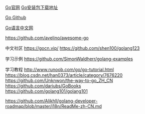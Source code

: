 [Go官网](https://golang.org)
[Go安装包下载地址](https://golang.org/dl/)

[Go Github](https://github.com/golang/go)

[Go语言中文网](https://studygolang.com/dl)


https://github.com/avelino/awesome-go






中文社区
https://gocn.vip/
https://github.com/shen100/golang123


学习示例
https://github.com/SimonWaldherr/golang-examples


学习教程
http://www.runoob.com/go/go-tutorial.html
https://blog.csdn.net/han0373/article/category/7676220
https://github.com/Unknwon/the-way-to-go_ZH_CN
https://github.com/dariubs/GoBooks
https://github.com/golang101/golang101

https://github.com/Alikhll/golang-developer-roadmap/blob/master/i18n/ReadMe-zh-CN.md





